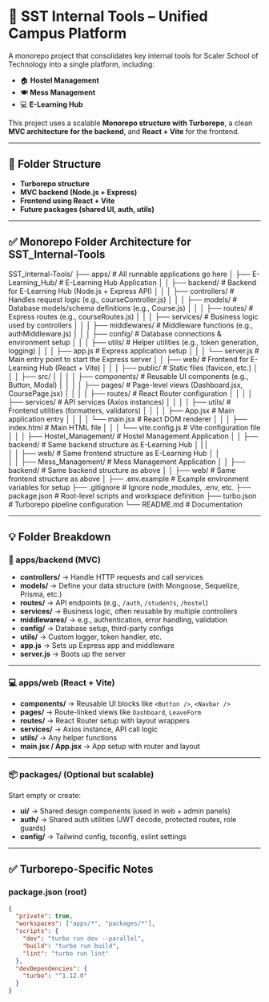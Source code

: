 # 🏫 SST Internal Tools – Unified Campus Platform

A monorepo project that consolidates key internal tools for Scaler School of Technology into a single platform, including:

- 🏠 **Hostel Management**
- 🍽️ **Mess Management**
- 💻 **E-Learning Hub**

This project uses a scalable **Monorepo structure with Turborepo**, a clean **MVC architecture for the backend**, and **React + Vite** for the frontend.

---

## 📁 Folder Structure

- **Turborepo structure**
- **MVC backend (Node.js + Express)**
- **Frontend using React + Vite**
- **Future packages (shared UI, auth, utils)**

---

## ✅ Monorepo Folder Architecture for SST_Internal-Tools

SST_Internal-Tools/
├── apps/ # All runnable applications go here
│ ├── E-Learning_Hub/ # E-Learning Hub Application
│ │ ├── backend/ # Backend for E-Learning Hub (Node.js + Express API)
│ │ │ ├── controllers/ # Handles request logic (e.g., courseController.js)
│ │ │ ├── models/ # Database models/schema definitions (e.g., Course.js)
│ │ │ ├── routes/ # Express routes (e.g., courseRoutes.js)
│ │ │ ├── services/ # Business logic used by controllers
│ │ │ ├── middlewares/ # Middleware functions (e.g., authMiddleware.js)
│ │ │ ├── config/ # Database connections & environment setup
│ │ │ ├── utils/ # Helper utilities (e.g., token generation, logging)
│ │ │ ├── app.js # Express application setup
│ │ │ └── server.js # Main entry point to start the Express server
│ │ ├── web/ # Frontend for E-Learning Hub (React + Vite)
│ │ │ ├── public/ # Static files (favicon, etc.)
│ │ │ ├── src/
│ │ │ │ ├── components/ # Reusable UI components (e.g., Button, Modal)
│ │ │ │ ├── pages/ # Page-level views (Dashboard.jsx, CoursePage.jsx)
│ │ │ │ ├── routes/ # React Router configuration
│ │ │ │ ├── services/ # API services (Axios instances)
│ │ │ │ ├── utils/ # Frontend utilities (formatters, validators)
│ │ │ │ ├── App.jsx # Main application entry
│ │ │ │ └── main.jsx # React DOM renderer
│ │ │ ├── index.html # Main HTML file
│ │ │ └── vite.config.js # Vite configuration file
│ │
│ ├── Hostel_Management/ # Hostel Management Application
│ │ ├── backend/ # Same backend structure as E-Learning Hub
│ | |  
│ │ ├── web/ # Same frontend structure as E-Learning Hub
│ │  
│
│ ├── Mess_Management/ # Mess Management Application
│ │ ├── backend/ # Same backend structure as above
│ │ ├── web/ # Same frontend structure as above
│
├── .env.example # Example environment variables for setup
├── .gitignore # Ignore node_modules, .env, etc.
├── package.json # Root-level scripts and workspace definition
├── turbo.json # Turborepo pipeline configuration
└── README.md # Documentation

---

## 💡 Folder Breakdown

### 🧠 apps/backend (MVC)

- **controllers/** → Handle HTTP requests and call services
- **models/** → Define your data structure (with Mongoose, Sequelize, Prisma, etc.)
- **routes/** → API endpoints (e.g., `/auth`, `/students`, `/hostel`)
- **services/** → Business logic, often reusable by multiple controllers
- **middlewares/** → e.g., authentication, error handling, validation
- **config/** → Database setup, third-party configs
- **utils/** → Custom logger, token handler, etc.
- **app.js** → Sets up Express app and middleware
- **server.js** → Boots up the server

---

### 💻 apps/web (React + Vite)

- **components/** → Reusable UI blocks like `<Button />`, `<Navbar />`
- **pages/** → Route-linked views like `Dashboard`, `LeaveForm`
- **routes/** → React Router setup with layout wrappers
- **services/** → Axios instance, API call logic
- **utils/** → Any helper functions
- **main.jsx / App.jsx** → App setup with router and layout

---

### 📦 packages/ (Optional but scalable)

Start empty or create:

- **ui/** → Shared design components (used in web + admin panels)
- **auth/** → Shared auth utilities (JWT decode, protected routes, role guards)
- **config/** → Tailwind config, tsconfig, eslint settings

---

## ✅ Turborepo-Specific Notes

### package.json (root)

```json
{
  "private": true,
  "workspaces": ["apps/*", "packages/*"],
  "scripts": {
    "dev": "turbo run dev --parallel",
    "build": "turbo run build",
    "lint": "turbo run lint"
  },
  "devDependencies": {
    "turbo": "^1.12.0"
  }
}
```
